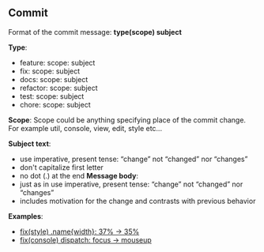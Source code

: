 ## Commit

Format of the commit message: **type(scope) subject**

**Type**:

- feature: scope: subject
- fix: scope: subject
- docs: scope: subject
- refactor: scope: subject
- test: scope: subject
- chore: scope: subject

**Scope**:
Scope could be anything specifying place of the commit change.
For example util, console, view, edit, style etc...

**Subject text**:

- use imperative, present tense: “change” not “changed” nor “changes”
- don't capitalize first letter
- no dot (.) at the end
  **Message body**:
- just as in <subject> use imperative, present tense: “change” not “changed” nor “changes”
- includes motivation for the change and contrasts with previous behavior

**Examples**:

- [fix(style) .name{width}: 37% -> 35%](https://github.com/coderaiser/cloudcmd/commit/94b0642e3990c17b3a0ee3efeb75f343e1e7c050)
- [fix(console) dispatch: focus -> mouseup](https://github.com/coderaiser/cloudcmd/commit/f41ec5058d1411e86a881f8e8077e0572e0409ec)
